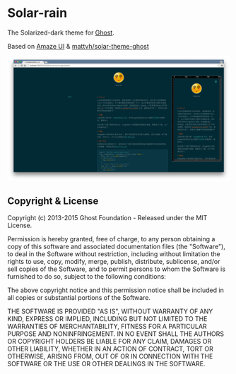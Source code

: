 # Solar-rain

The Solarized-dark theme for [Ghost](http://github.com/tryghost/ghost/).

Based on [Amaze UI](http://amazeui.org/) & [mattvh/solar-theme-ghost](https://github.com/mattvh/solar-theme-ghost)

![screenshot](https://github.com/rainyear/solar-rain/blob/master/solar-rain.png?raw=true)

## Copyright & License

Copyright (c) 2013-2015 Ghost Foundation - Released under the MIT License.

Permission is hereby granted, free of charge, to any person obtaining a copy of this software and associated documentation files (the "Software"), to deal in the Software without restriction, including without limitation the rights to use, copy, modify, merge, publish, distribute, sublicense, and/or sell copies of the Software, and to permit persons to whom the Software is furnished to do so, subject to the following conditions:

The above copyright notice and this permission notice shall be included in all copies or substantial portions of the Software.

THE SOFTWARE IS PROVIDED "AS IS", WITHOUT WARRANTY OF ANY KIND, EXPRESS OR IMPLIED, INCLUDING BUT NOT LIMITED TO THE WARRANTIES OF MERCHANTABILITY, FITNESS FOR A PARTICULAR PURPOSE AND
NONINFRINGEMENT. IN NO EVENT SHALL THE AUTHORS OR COPYRIGHT HOLDERS BE LIABLE FOR ANY CLAIM, DAMAGES OR OTHER LIABILITY, WHETHER IN AN ACTION OF CONTRACT, TORT OR OTHERWISE, ARISING FROM, OUT OF OR IN CONNECTION WITH THE SOFTWARE OR THE USE OR OTHER DEALINGS IN THE SOFTWARE.
